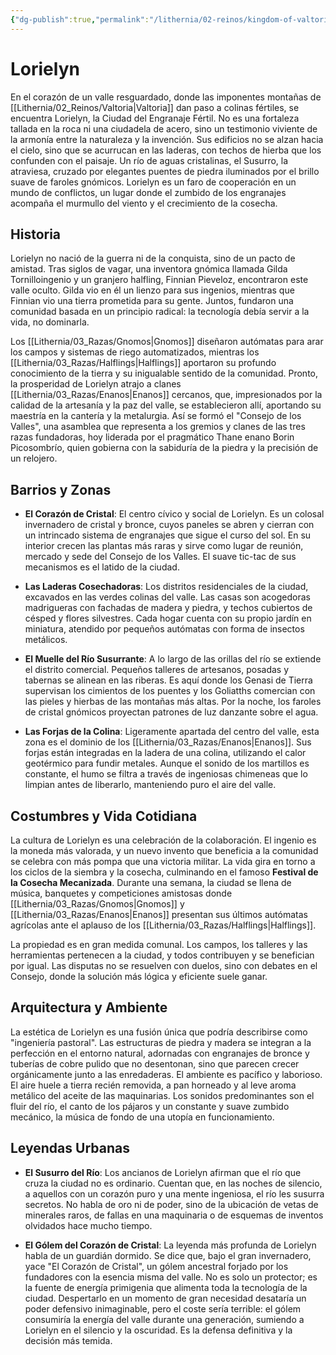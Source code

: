 ```yaml
---
{"dg-publish":true,"permalink":"/lithernia/02-reinos/kingdom-of-valtoria/lorielyn/","title":"Lorielyn","tags":["lithernia","ciudad","Valtoria"]}
---
```


# Lorielyn

En el corazón de un valle resguardado, donde las imponentes montañas de [[Lithernia/02_Reinos/Valtoria\|Valtoria]] dan paso a colinas fértiles, se encuentra Lorielyn, la Ciudad del Engranaje Fértil. No es una fortaleza tallada en la roca ni una ciudadela de acero, sino un testimonio viviente de la armonía entre la naturaleza y la invención. Sus edificios no se alzan hacia el cielo, sino que se acurrucan en las laderas, con techos de hierba que los confunden con el paisaje. Un río de aguas cristalinas, el Susurro, la atraviesa, cruzado por elegantes puentes de piedra iluminados por el brillo suave de faroles gnómicos. Lorielyn es un faro de cooperación en un mundo de conflictos, un lugar donde el zumbido de los engranajes acompaña el murmullo del viento y el crecimiento de la cosecha.

## Historia

Lorielyn no nació de la guerra ni de la conquista, sino de un pacto de amistad. Tras siglos de vagar, una inventora gnómica llamada Gilda Tornilloingenio y un granjero halfling, Finnian Pieveloz, encontraron este valle oculto. Gilda vio en él un lienzo para sus ingenios, mientras que Finnian vio una tierra prometida para su gente. Juntos, fundaron una comunidad basada en un principio radical: la tecnología debía servir a la vida, no dominarla.

Los [[Lithernia/03_Razas/Gnomos\|Gnomos]] diseñaron autómatas para arar los campos y sistemas de riego automatizados, mientras los [[Lithernia/03_Razas/Halflings\|Halflings]] aportaron su profundo conocimiento de la tierra y su inigualable sentido de la comunidad. Pronto, la prosperidad de Lorielyn atrajo a clanes [[Lithernia/03_Razas/Enanos\|Enanos]] cercanos, que, impresionados por la calidad de la artesanía y la paz del valle, se establecieron allí, aportando su maestría en la cantería y la metalurgia. Así se formó el "Consejo de los Valles", una asamblea que representa a los gremios y clanes de las tres razas fundadoras, hoy liderada por el pragmático Thane enano Borin Picosombrío, quien gobierna con la sabiduría de la piedra y la precisión de un relojero.

## Barrios y Zonas

- **El Corazón de Cristal**: El centro cívico y social de Lorielyn. Es un colosal invernadero de cristal y bronce, cuyos paneles se abren y cierran con un intrincado sistema de engranajes que sigue el curso del sol. En su interior crecen las plantas más raras y sirve como lugar de reunión, mercado y sede del Consejo de los Valles. El suave tic-tac de sus mecanismos es el latido de la ciudad.

- **Las Laderas Cosechadoras**: Los distritos residenciales de la ciudad, excavados en las verdes colinas del valle. Las casas son acogedoras madrigueras con fachadas de madera y piedra, y techos cubiertos de césped y flores silvestres. Cada hogar cuenta con su propio jardín en miniatura, atendido por pequeños autómatas con forma de insectos metálicos.

- **El Muelle del Río Susurrante**: A lo largo de las orillas del río se extiende el distrito comercial. Pequeños talleres de artesanos, posadas y tabernas se alinean en las riberas. Es aquí donde los Genasi de Tierra supervisan los cimientos de los puentes y los Goliatths comercian con las pieles y hierbas de las montañas más altas. Por la noche, los faroles de cristal gnómicos proyectan patrones de luz danzante sobre el agua.

- **Las Forjas de la Colina**: Ligeramente apartada del centro del valle, esta zona es el dominio de los [[Lithernia/03_Razas/Enanos\|Enanos]]. Sus forjas están integradas en la ladera de una colina, utilizando el calor geotérmico para fundir metales. Aunque el sonido de los martillos es constante, el humo se filtra a través de ingeniosas chimeneas que lo limpian antes de liberarlo, manteniendo puro el aire del valle.

## Costumbres y Vida Cotidiana

La cultura de Lorielyn es una celebración de la colaboración. El ingenio es la moneda más valorada, y un nuevo invento que beneficia a la comunidad se celebra con más pompa que una victoria militar. La vida gira en torno a los ciclos de la siembra y la cosecha, culminando en el famoso **Festival de la Cosecha Mecanizada**. Durante una semana, la ciudad se llena de música, banquetes y competiciones amistosas donde [[Lithernia/03_Razas/Gnomos\|Gnomos]] y [[Lithernia/03_Razas/Enanos\|Enanos]] presentan sus últimos autómatas agrícolas ante el aplauso de los [[Lithernia/03_Razas/Halflings\|Halflings]].

La propiedad es en gran medida comunal. Los campos, los talleres y las herramientas pertenecen a la ciudad, y todos contribuyen y se benefician por igual. Las disputas no se resuelven con duelos, sino con debates en el Consejo, donde la solución más lógica y eficiente suele ganar.

## Arquitectura y Ambiente

La estética de Lorielyn es una fusión única que podría describirse como "ingeniería pastoral". Las estructuras de piedra y madera se integran a la perfección en el entorno natural, adornadas con engranajes de bronce y tuberías de cobre pulido que no desentonan, sino que parecen crecer orgánicamente junto a las enredaderas. El ambiente es pacífico y laborioso. El aire huele a tierra recién removida, a pan horneado y al leve aroma metálico del aceite de las maquinarias. Los sonidos predominantes son el fluir del río, el canto de los pájaros y un constante y suave zumbido mecánico, la música de fondo de una utopía en funcionamiento.

## Leyendas Urbanas

- **El Susurro del Río**: Los ancianos de Lorielyn afirman que el río que cruza la ciudad no es ordinario. Cuentan que, en las noches de silencio, a aquellos con un corazón puro y una mente ingeniosa, el río les susurra secretos. No habla de oro ni de poder, sino de la ubicación de vetas de minerales raros, de fallas en una maquinaria o de esquemas de inventos olvidados hace mucho tiempo.

- **El Gólem del Corazón de Cristal**: La leyenda más profunda de Lorielyn habla de un guardián dormido. Se dice que, bajo el gran invernadero, yace "El Corazón de Cristal", un gólem ancestral forjado por los fundadores con la esencia misma del valle. No es solo un protector; es la fuente de energía primigenia que alimenta toda la tecnología de la ciudad. Despertarlo en un momento de gran necesidad desataría un poder defensivo inimaginable, pero el coste sería terrible: el gólem consumiría la energía del valle durante una generación, sumiendo a Lorielyn en el silencio y la oscuridad. Es la defensa definitiva y la decisión más temida.
